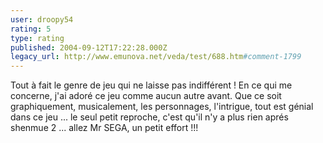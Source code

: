 ```yaml
---
user: droopy54
rating: 5
type: rating
published: 2004-09-12T17:22:28.000Z
legacy_url: http://www.emunova.net/veda/test/688.htm#comment-1799
---
```

Tout à fait le genre de jeu qui ne laisse pas indifférent ! En ce qui me concerne, j'ai adoré ce jeu comme aucun autre avant. Que ce soit graphiquement, musicalement, les personnages, l'intrigue, tout est génial dans ce jeu ... le seul petit reproche, c'est qu'il n'y a plus rien aprés shenmue 2 ... allez Mr SEGA, un petit effort !!!